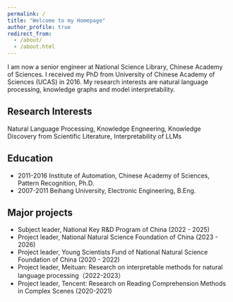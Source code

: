 ```yaml
---
permalink: /
title: "Welcome to my Homepage"
author_profile: true
redirect_from: 
  - /about/
  - /about.html
---
```

I am now a senior engineer at National Science Library, Chinese Academy of Sciences. I received my PhD from University of Chinese Academy of Sciences (UCAS) in 2016. My research interests are natural language processing, knowledge graphs and model interpretability.

## Research Interests

Natural Language Processing, Knowledge Engneering, Knowledge Discovery from Scientific Literature, Interpretability of LLMs

## Education

- 2011-2016 Institute of Automation, Chinese Academy of Sciences, Pattern Recognition, Ph.D.
- 2007-2011 Beihang University, Electronic Engineering, B.Eng.

## **Major projects**

- Subject leader, National Key R&D Program of China (2022 - 2025)
- Project leader, National Natural Science Foundation of China (2023 - 2026)
- Project leader, Young Scientists Fund of National Natural Science Foundation of China (2020 - 2022)
- Project leader, Meituan: Research on interpretable methods for natural language processing（2022-2023）
- Project leader, Tencent: Research on Reading Comprehension Methods in Complex Scenes (2020-2021)
